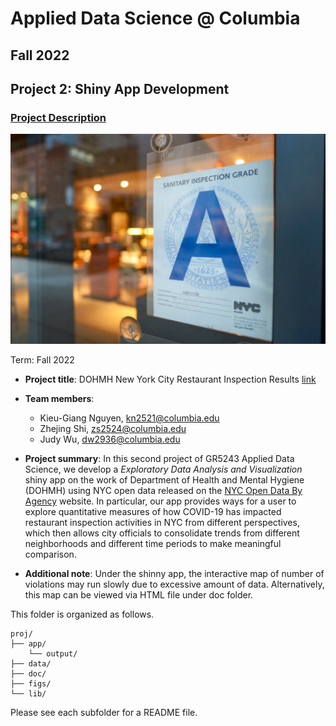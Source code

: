 # Applied Data Science @ Columbia
## Fall 2022
## Project 2: Shiny App Development

### [Project Description](doc/)

![screenshot](figs/restaurant-inspection.jpg)

Term: Fall 2022

+ **Project title**: DOHMH New York City Restaurant Inspection Results [link](https://judywu.shinyapps.io/foodinspection/)

+ **Team members**:
	+ Kieu-Giang Nguyen, kn2521@columbia.edu
	+ Zhejing Shi, zs2524@columbia.edu
	+ Judy Wu, dw2936@columbia.edu

+ **Project summary**: In this second project of GR5243 Applied Data Science, we develop a *Exploratory Data Analysis and Visualization* shiny app on the work of Department of Health and Mental Hygiene (DOHMH) using NYC open data released on the [NYC Open Data By Agency](https://opendata.cityofnewyork.us/data/) website. In particular, our app provides ways for a user to explore quantitative measures of how COVID-19 has impacted restaurant inspection activities in NYC from different perspectives, which then allows city officials to consolidate trends from different neighborhoods and different time periods to make meaningful comparison.


+ **Additional note**: Under the shinny app, the interactive map of number of violations may run slowly due to excessive amount of data. Alternatively, this map can be viewed via HTML file under doc folder.

This folder is organized as follows.

```
proj/
├── app/
	└── output/
├── data/
├── doc/
├── figs/
└── lib/

```

Please see each subfolder for a README file.
